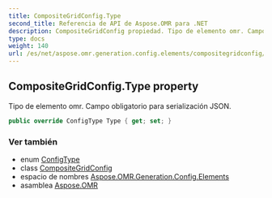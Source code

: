 ```yaml
---
title: CompositeGridConfig.Type
second_title: Referencia de API de Aspose.OMR para .NET
description: CompositeGridConfig propiedad. Tipo de elemento omr. Campo obligatorio para serialización JSON.
type: docs
weight: 140
url: /es/net/aspose.omr.generation.config.elements/compositegridconfig/type/
---
```

## CompositeGridConfig.Type property

Tipo de elemento omr. Campo obligatorio para serialización JSON.

```csharp
public override ConfigType Type { get; set; }
```

### Ver también

* enum [ConfigType](../../../aspose.omr.generation.config.enums/configtype/)
* class [CompositeGridConfig](../)
* espacio de nombres [Aspose.OMR.Generation.Config.Elements](../../compositegridconfig/)
* asamblea [Aspose.OMR](../../../)


